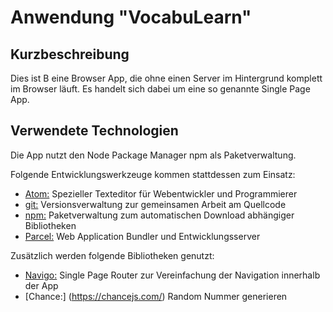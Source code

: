 Anwendung "VocabuLearn"
===============================

Kurzbeschreibung
----------------

Dies ist B eine Browser App, die ohne einen Server
im Hintergrund komplett im Browser läuft. Es handelt sich dabei
um eine so genannte Single Page App.


Verwendete Technologien
-----------------------

Die App nutzt den Node Package Manager npm als Paketverwaltung.

Folgende Entwicklungswerkzeuge kommen stattdessen zum Einsatz:

 * [Atom:](https://atom.io/) Spezieller Texteditor für Webentwickler und Programmierer
 * [git:](https://git-scm.com/") Versionsverwaltung zur gemeinsamen Arbeit am Quellcode
 * [npm:](https://nodejs.org/") Paketverwaltung zum automatischen Download abhängiger Bibliotheken
 * [Parcel:](https://parceljs.org/") Web Application Bundler und Entwicklungsserver

Zusätzlich werden folgende Bibliotheken genutzt:

 * [Navigo:](https://github.com/krasimir/navigo) Single Page Router zur Vereinfachung der Navigation innerhalb der App
 * [Chance:] (https://chancejs.com/) Random Nummer generieren
